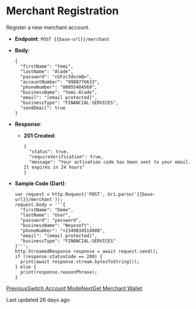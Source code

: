 # Merchant Registration

Register a new merchant account.

*   **Endpoint**: `POST {{base-url}}/merchant`
    
*   **Body**:

    ```
    {
      "firstName": "Yemi",
      "lastName": "Alade",
      "password": "cGFzc3dvcmQ=",
      "accountNumber": "9988776633",
      "phoneNumber": "08055484569",
      "businessName": "Yemi-Alade",
      "email": "[email protected]",
      "businessType": "FINANCIAL-SERVICES",
      "sendEmail": true
    }
    ```
    
*   **Response**:
    
    *   **201 Created**:

        ```
        {
          "status": true,
          "requireVerification": true,
          "message": "Your activation code has been sent to your email. It expires in 24 hours"
        }
        ```
        
    
*   **Sample Code (Dart)**:

    ```
    var request = http.Request('POST', Uri.parse('{{base-url}}/merchant'));
    request.body = '''{
      "firstName": "Demo",
      "lastName": "User",
      "password": "password",
      "businessName": "Neyosoft",
      "phoneNumber": "+2349034514808",
      "email": "[email protected]",
      "businessType": "FINANCIAL-SERVICES"
    }''';
    http.StreamedResponse response = await request.send();
    if (response.statusCode == 200) {
      print(await response.stream.bytesToString());
    } else {
      print(response.reasonPhrase);
    }
    ```
    

[PreviousSwitch Account Mode](/xpress-wallet-api/merchant/switch-account-mode)[NextGet Merchant Wallet](/xpress-wallet-api/merchant/get-merchant-wallet)

Last updated 26 days ago